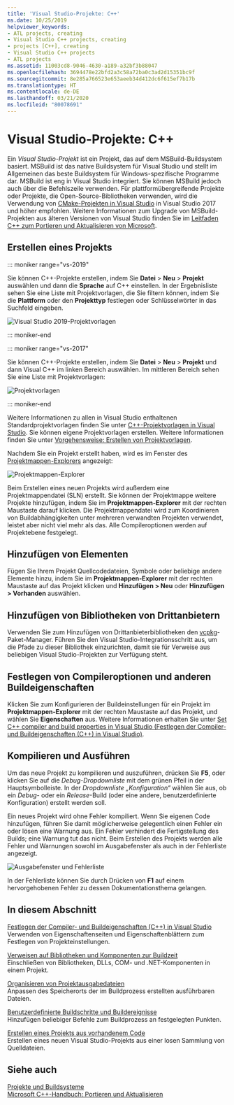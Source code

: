 ```yaml
---
title: 'Visual Studio-Projekte: C++'
ms.date: 10/25/2019
helpviewer_keywords:
- ATL projects, creating
- Visual Studio C++ projects, creating
- projects [C++], creating
- Visual Studio C++ projects
- ATL projects
ms.assetid: 11003cd8-9046-4630-a189-a32bf3b88047
ms.openlocfilehash: 3694478e22bfd2a3c58a72ba0c3ad2d15351bc9f
ms.sourcegitcommit: 8e285a766523e653aeeb34d412dc6f615ef7b17b
ms.translationtype: HT
ms.contentlocale: de-DE
ms.lasthandoff: 03/21/2020
ms.locfileid: "80078691"
---
```

# <a name="visual-studio-projects---c"></a>Visual Studio-Projekte: C++

Ein *Visual Studio-Projekt* ist ein Projekt, das auf dem MSBuild-Buildsystem basiert. MSBuild ist das native Buildsystem für Visual Studio und stellt im Allgemeinen das beste Buildsystem für Windows-spezifische Programme dar. MSBuild ist eng in Visual Studio integriert. Sie können MSBuild jedoch auch über die Befehlszeile verwenden. Für plattformübergreifende Projekte oder Projekte, die Open-Source-Bibliotheken verwenden, wird die Verwendung von [CMake-Projekten in Visual Studio](cmake-projects-in-visual-studio.md) in Visual Studio 2017 und höher empfohlen. Weitere Informationen zum Upgrade von MSBuild-Projekten aus älteren Versionen von Visual Studio finden Sie im [Leitfaden C++ zum Portieren und Aktualisieren von Microsoft](../porting/visual-cpp-porting-and-upgrading-guide.md).

## <a name="create-a-project"></a>Erstellen eines Projekts

::: moniker range="vs-2019"

Sie können C++-Projekte erstellen, indem Sie **Datei** > **Neu** > **Projekt** auswählen und dann die **Sprache** auf C++ einstellen. In der Ergebnisliste sehen Sie eine Liste mit Projektvorlagen, die Sie filtern können, indem Sie die **Plattform** oder den **Projekttyp** festlegen oder Schlüsselwörter in das Suchfeld eingeben.

   ![Visual Studio 2019-Projektvorlagen](../build/media/vs2019-choose-console-app.png "Visual Studio 2019, Dialogfeld „Neues Projekt“")

::: moniker-end

::: moniker range="vs-2017"

Sie können C++-Projekte erstellen, indem Sie **Datei** > **Neu** > **Projekt** und dann Visual C++ im linken Bereich auswählen. Im mittleren Bereich sehen Sie eine Liste mit Projektvorlagen:

   ![Projektvorlagen](../overview/media/vs2017-new-project.png "Visual Studio 2017, Dialogfeld „Neues Projekt“")

::: moniker-end

Weitere Informationen zu allen in Visual Studio enthaltenen Standardprojektvorlagen finden Sie unter [C++-Projektvorlagen in Visual Studio](reference/visual-cpp-project-types.md). Sie können eigene Projektvorlagen erstellen. Weitere Informationen finden Sie unter [Vorgehensweise: Erstellen von Projektvorlagen](/visualstudio/ide/how-to-create-project-templates).

Nachdem Sie ein Projekt erstellt haben, wird es im Fenster des [Projektmappen-Explorers](/visualstudio/ide/solutions-and-projects-in-visual-studio) angezeigt:

   ![Projektmappen-Explorer](media/mathlibrary-solution-explorer-153.png)

Beim Erstellen eines neuen Projekts wird außerdem eine Projektmappendatei (SLN) erstellt. Sie können der Projektmappe weitere Projekte hinzufügen, indem Sie im **Projektmappen-Explorer** mit der rechten Maustaste darauf klicken. Die Projektmappendatei wird zum Koordinieren von Buildabhängigkeiten unter mehreren verwandten Projekten verwendet, leistet aber nicht viel mehr als das. Alle Compileroptionen werden auf Projektebene festgelegt.

## <a name="add-items"></a>Hinzufügen von Elementen

Fügen Sie Ihrem Projekt Quellcodedateien, Symbole oder beliebige andere Elemente hinzu, indem Sie im **Projektmappen-Explorer** mit der rechten Maustaste auf das Projekt klicken und **Hinzufügen > Neu** oder **Hinzufügen > Vorhanden** auswählen.

## <a name="add-third-party-libraries"></a>Hinzufügen von Bibliotheken von Drittanbietern

Verwenden Sie zum Hinzufügen von Drittanbieterbibliotheken den [vcpkg](vcpkg.md)-Paket-Manager. Führen Sie den Visual Studio-Integrationsschritt aus, um die Pfade zu dieser Bibliothek einzurichten, damit sie für Verweise aus beliebigen Visual Studio-Projekten zur Verfügung steht.

## <a name="set-compiler-options-and-other-build-properties"></a>Festlegen von Compileroptionen und anderen Buildeigenschaften

Klicken Sie zum Konfigurieren der Buildeinstellungen für ein Projekt im **Projektmappen-Explorer** mit der rechten Maustaste auf das Projekt, und wählen Sie **Eigenschaften** aus. Weitere Informationen erhalten Sie unter [Set C++ compiler and build properties in Visual Studio (Festlegen der Compiler- und Buildeigenschaften (C++) in Visual Studio)](working-with-project-properties.md).

## <a name="compile-and-run"></a>Kompilieren und Ausführen

Um das neue Projekt zu kompilieren und auszuführen, drücken Sie **F5**, oder klicken Sie auf die *Debug-Dropdownliste* mit dem grünen Pfeil in der Hauptsymbolleiste. In der *Dropdownliste „Konfiguration“* wählen Sie aus, ob ein *Debug-* oder ein *Release*-Build (oder eine andere, benutzerdefinierte Konfiguration) erstellt werden soll.

Ein neues Projekt wird ohne Fehler kompiliert. Wenn Sie eigenen Code hinzufügen, führen Sie damit möglicherweise gelegentlich einen Fehler ein oder lösen eine Warnung aus. Ein Fehler verhindert die Fertigstellung des Builds; eine Warnung tut das nicht. Beim Erstellen des Projekts werden alle Fehler und Warnungen sowohl im Ausgabefenster als auch in der Fehlerliste angezeigt.

   ![Ausgabefenster und Fehlerliste](../overview/media/vs2017-output-error-list.png)

In der Fehlerliste können Sie durch Drücken von **F1** auf einem hervorgehobenen Fehler zu dessen Dokumentationsthema gelangen.

## <a name="in-this-section"></a>In diesem Abschnitt

[Festlegen der Compiler- und Buildeigenschaften (C++) in Visual Studio](working-with-project-properties.md)<br/>
Verwenden von Eigenschaftenseiten und Eigenschaftenblättern zum Festlegen von Projekteinstellungen.

[Verweisen auf Bibliotheken und Komponenten zur Buildzeit](adding-references-in-visual-cpp-projects.md)<br/>
Einschließen von Bibliotheken, DLLs, COM- und .NET-Komponenten in einem Projekt.

[Organisieren von Projektausgabedateien](how-to-organize-project-output-files-for-builds.md)<br/>
Anpassen des Speicherorts der im Buildprozess erstellten ausführbaren Dateien.

[Benutzerdefinierte Buildschritte und Buildereignisse](understanding-custom-build-steps-and-build-events.md)<br/>
Hinzufügen beliebiger Befehle zum Buildprozess an festgelegten Punkten.

[Erstellen eines Projekts aus vorhandenem Code](how-to-create-a-cpp-project-from-existing-code.md)<br/>
Erstellen eines neuen Visual Studio-Projekts aus einer losen Sammlung von Quelldateien.

## <a name="see-also"></a>Siehe auch

[Projekte und Buildsysteme](projects-and-build-systems-cpp.md)<br>
[Microsoft C++-Handbuch: Portieren und Aktualisieren](../porting/visual-cpp-porting-and-upgrading-guide.md)
